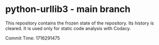 # python-urllib3 - main branch

This repository contains the frozen state of the repository.
Its history is cleared. It is used only for static code
analysis with Codacy.

Commit Time: 1716291475